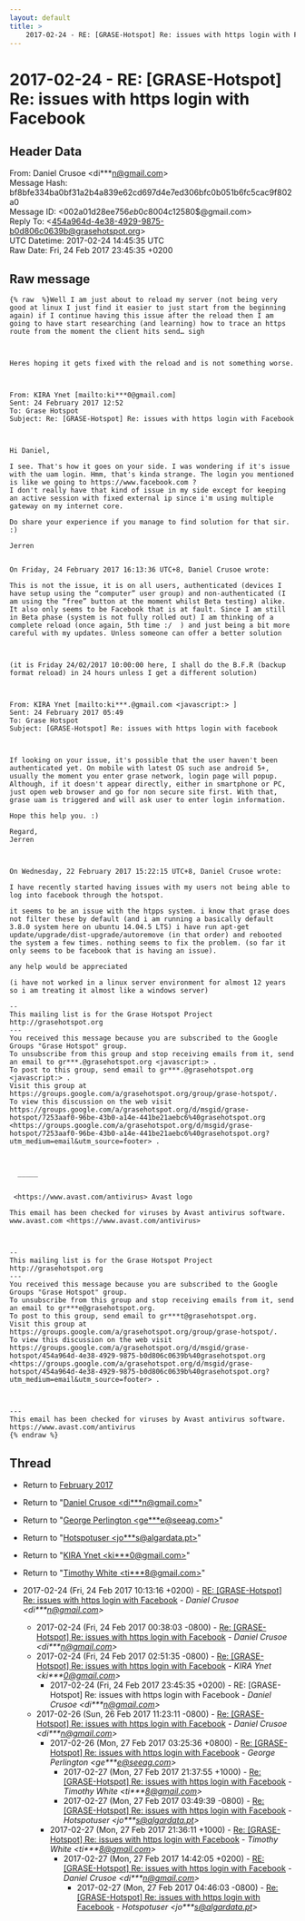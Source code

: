 ```yaml
---
layout: default
title: >
    2017-02-24 - RE: [GRASE-Hotspot] Re: issues with https login with Facebook
---
```


# 2017-02-24 - RE: [GRASE-Hotspot] Re: issues with https login with Facebook

## Header Data

From: Daniel Crusoe \<di***n@gmail.com\><br>
Message Hash: bf8bfe334ba0bf31a2b4a839e62cd697d4e7ed306bfc0b051b6fc5cac9f802a0<br>
Message ID: \<002a01d28ee7$56eb0c80$04c12580$@gmail.com\><br>
Reply To: \<454a964d-4e38-4929-9875-b0d806c0639b@grasehotspot.org\><br>
UTC Datetime: 2017-02-24 14:45:35 UTC<br>
Raw Date: Fri, 24 Feb 2017 23:45:35 +0200<br>

## Raw message

```
{% raw  %}Well I am just about to reload my server (not being very good at linux I just find it easier to just start from the beginning again) if I continue having this issue after the reload then I am going to have start researching (and learning) how to trace an https route from the moment the client hits send… sigh 

 

Heres hoping it gets fixed with the reload and is not something worse.

 

From: KIRA Ynet [mailto:ki***0@gmail.com] 
Sent: 24 February 2017 12:52
To: Grase Hotspot
Subject: Re: [GRASE-Hotspot] Re: issues with https login with Facebook

 

Hi Daniel,

I see. That's how it goes on your side. I was wondering if it's issue with the uam login. Hmm, that's kinda strange. The login you mentioned is like we going to https://www.facebook.com ?
I don't really have that kind of issue in my side except for keeping an active session with fixed external ip since i'm using multiple gateway on my internet core.

Do share your experience if you manage to find solution for that sir. :)

Jerren


On Friday, 24 February 2017 16:13:36 UTC+8, Daniel Crusoe wrote:

This is not the issue, it is on all users, authenticated (devices I have setup using the “computer” user group) and non-authenticated (I am using the “free” button at the moment whilst Beta testing) alike. It also only seems to be Facebook that is at fault. Since I am still in Beta phase (system is not fully rolled out) I am thinking of a complete reload (once again, 5th time :/  ) and just being a bit more careful with my updates. Unless someone can offer a better solution

 

(it is Friday 24/02/2017 10:00:00 here, I shall do the B.F.R (backup format reload) in 24 hours unless I get a different solution) 

 

From: KIRA Ynet [mailto:ki***.@gmail.com <javascript:> ] 
Sent: 24 February 2017 05:49
To: Grase Hotspot
Subject: [GRASE-Hotspot] Re: issues with https login with facebook

 

If looking on your issue, it's possible that the user haven't been authenticated yet. On mobile with latest OS such ase android 5+, usually the moment you enter grase network, login page will popup. Although, if it doesn't appear directly, either in smartphone or PC, just open web browser and go for non secure site first. With that, grase uam is triggered and will ask user to enter login information.

Hope this help you. :)

Regard,
Jerren



On Wednesday, 22 February 2017 15:22:15 UTC+8, Daniel Crusoe wrote:

I have recently started having issues with my users not being able to log into facebook through the hotspot.

it seems to be an issue with the htpps system. i know that grase does not filter these by default (and i am running a basically default 3.8.0 system here on ubuntu 14.04.5 LTS) i have run apt-get update/upgrade/dist-upgrade/autoremove (in that order) and rebooted the system a few times. nothing seems to fix the problem. (so far it only seems to be facebook that is having an issue).

any help would be appreciated 

(i have not worked in a linux server environment for almost 12 years so i am treating it almost like a windows server)

-- 
This mailing list is for the Grase Hotspot Project http://grasehotspot.org
--- 
You received this message because you are subscribed to the Google Groups "Grase Hotspot" group.
To unsubscribe from this group and stop receiving emails from it, send an email to gr***.@grasehotspot.org <javascript:> .
To post to this group, send email to gr***.@grasehotspot.org <javascript:> .
Visit this group at https://groups.google.com/a/grasehotspot.org/group/grase-hotspot/.
To view this discussion on the web visit https://groups.google.com/a/grasehotspot.org/d/msgid/grase-hotspot/7253aaf0-96be-43b0-a14e-441be21aebc6%40grasehotspot.org <https://groups.google.com/a/grasehotspot.org/d/msgid/grase-hotspot/7253aaf0-96be-43b0-a14e-441be21aebc6%40grasehotspot.org?utm_medium=email&utm_source=footer> .

 

  _____  


 <https://www.avast.com/antivirus> Avast logo

This email has been checked for viruses by Avast antivirus software. 
www.avast.com <https://www.avast.com/antivirus>  

 

-- 
This mailing list is for the Grase Hotspot Project http://grasehotspot.org
--- 
You received this message because you are subscribed to the Google Groups "Grase Hotspot" group.
To unsubscribe from this group and stop receiving emails from it, send an email to gr***e@grasehotspot.org.
To post to this group, send email to gr***t@grasehotspot.org.
Visit this group at https://groups.google.com/a/grasehotspot.org/group/grase-hotspot/.
To view this discussion on the web visit https://groups.google.com/a/grasehotspot.org/d/msgid/grase-hotspot/454a964d-4e38-4929-9875-b0d806c0639b%40grasehotspot.org <https://groups.google.com/a/grasehotspot.org/d/msgid/grase-hotspot/454a964d-4e38-4929-9875-b0d806c0639b%40grasehotspot.org?utm_medium=email&utm_source=footer> .



---
This email has been checked for viruses by Avast antivirus software.
https://www.avast.com/antivirus
{% endraw %}
```

## Thread

+ Return to [February 2017](/archive/2017/02)

+ Return to "[Daniel Crusoe <di***n<span>@</span>gmail.com>](/authors/di___n_at_gmail_com)"
+ Return to "[George Perlington <ge***e<span>@</span>seeag.com>](/authors/ge___e_at_seeag_com)"
+ Return to "[Hotspotuser <jo***s<span>@</span>algardata.pt>](/authors/jo___s_at_algardata_pt)"
+ Return to "[KIRA Ynet <ki***0<span>@</span>gmail.com>](/authors/ki___0_at_gmail_com)"
+ Return to "[Timothy White <ti***8<span>@</span>gmail.com>](/authors/ti___8_at_gmail_com)"

+ 2017-02-24 (Fri, 24 Feb 2017 10:13:16 +0200) - [RE: [GRASE-Hotspot] Re: issues with https login with Facebook](/archive/2017/02/e91a56ba03a27a601475d6fb93dc82086fcf8365b5485c0ab288cb9feb935ff0) - _Daniel Crusoe \<di***n@gmail.com\>_
  + 2017-02-24 (Fri, 24 Feb 2017 00:38:03 -0800) - [Re: [GRASE-Hotspot] Re: issues with https login with Facebook](/archive/2017/02/8916796d3ea5fea443af058d82f3beb8d2f24c7115f14a6343e89f94a4c40e29) - _Daniel Crusoe \<di***n@gmail.com\>_
  + 2017-02-24 (Fri, 24 Feb 2017 02:51:35 -0800) - [Re: [GRASE-Hotspot] Re: issues with https login with Facebook](/archive/2017/02/5cb6ac866982beab52138170a95cc5744cb6cf92b206659546cdbc3db6133b1e) - _KIRA Ynet \<ki***0@gmail.com\>_
    + 2017-02-24 (Fri, 24 Feb 2017 23:45:35 +0200) - RE: [GRASE-Hotspot] Re: issues with https login with Facebook - _Daniel Crusoe \<di***n@gmail.com\>_
  + 2017-02-26 (Sun, 26 Feb 2017 11:23:11 -0800) - [Re: [GRASE-Hotspot] Re: issues with https login with Facebook](/archive/2017/02/5dd7600ff3685891ecb4bfbf394032b822453a23824fd27f9000790f2786c064) - _Daniel Crusoe \<di***n@gmail.com\>_
    + 2017-02-26 (Mon, 27 Feb 2017 03:25:36 +0800) - [Re: [GRASE-Hotspot] Re: issues with https login with Facebook](/archive/2017/02/c8ed30e26ba3fe2253b6a4dcea29b93df2f1cf86bb09eb72e6c31379499b8a63) - _George Perlington \<ge***e@seeag.com\>_
      + 2017-02-27 (Mon, 27 Feb 2017 21:37:55 +1000) - [Re: [GRASE-Hotspot] Re: issues with https login with Facebook](/archive/2017/02/f294e1f24ea02a5a379f39b33d5e0aa3a399f1381abb245afdda82528855883b) - _Timothy White \<ti***8@gmail.com\>_
      + 2017-02-27 (Mon, 27 Feb 2017 03:49:39 -0800) - [Re: [GRASE-Hotspot] Re: issues with https login with Facebook](/archive/2017/02/e24511afea57ea176a9b8ae8855d03f8b4db6821ba7359c592f43cb02eb67a8c) - _Hotspotuser \<jo***s@algardata.pt\>_
    + 2017-02-27 (Mon, 27 Feb 2017 21:36:11 +1000) - [Re: [GRASE-Hotspot] Re: issues with https login with Facebook](/archive/2017/02/6dd580f644491ba71d0b0a8cb7c550e182b66846092f2eb55bd96e82a79d7e4b) - _Timothy White \<ti***8@gmail.com\>_
      + 2017-02-27 (Mon, 27 Feb 2017 14:42:05 +0200) - [RE: [GRASE-Hotspot] Re: issues with https login with Facebook](/archive/2017/02/6b25105900ad7673645c0fbfb61641e6bae8156a0a1a1e5a3da0f049b3791b89) - _Daniel Crusoe \<di***n@gmail.com\>_
        + 2017-02-27 (Mon, 27 Feb 2017 04:46:03 -0800) - [Re: [GRASE-Hotspot] Re: issues with https login with Facebook](/archive/2017/02/6a4b60366cbb923fad6cc9d9be0430ea7ac678f4db2e98af77d56d0e570c6f7b) - _Hotspotuser \<jo***s@algardata.pt\>_

